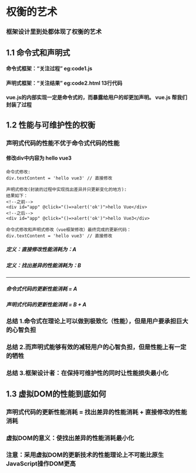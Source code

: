 # 权衡的艺术
### 框架设计里到处都体现了权衡的艺术
## 1.1 命令式和声明式
#### 命令式框架：“关注过程”  eg:code1.js
#### 声明式框架：“关注结果”  eg:code2.html 13行代码
#### vue.js的内部实现一定是命令式的，而暴露给用户的却更加声明。 vue.js 帮我们封装了过程
## 1.2 性能与可维护性的权衡
### 声明式代码的性能不优于命令式代码的性能
#### 修改div中内容为 hello vue3
```
命令式修改:
div.textContent = 'hello vue3' // 直接修改

声明式修改(封装的过程中实现找出差异并只更新变化的地方):
结果如下：
<!--之前-->
<div id="app" @click="()=>alert('ok')">hello Vue</div>
<!--之后-->
<div id="app" @click="()=>alert('ok')">hello Vue3</div>

命令式修改和声明式修改（vue框架修改）最终完成的更新代码：
div.textContent = 'hello vue3' // 直接修改

```
##### 定义：直接修改性能消耗为：A  
##### 定义：找出差异的性能消耗为：B
***
##### 命令式代码的更新性能消耗 = A
##### 声明式代码的更新性能消耗 = B + A

### 总结 1.命令式在理论上可以做到极致化（性能），但是用户要承担巨大的心智负担
### 总结 2.而声明式能够有效的减轻用户的心智负担，但是性能上有一定的牺牲
### 总结 3.框架设计者：在保持可维护性的同时让性能损失最小化

## 1.3 虚拟DOM的性能到底如何
### 声明式代码的更新性能消耗 = 找出差异的性能消耗 + 直接修改的性能消耗

### 虚拟DOM的意义：使找出差异的性能消耗最小化
### 注意：采用虚拟DOM的更新技术的性能理论上不可能比原生JavaScript操作DOM更高